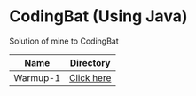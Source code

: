 # CodingBat (Using Java)

Solution of mine to CodingBat

| Name     | Directory                 |
| -------- | ------------------------- |
| Warmup-1 | [Click here](./Warmup-1/) |
